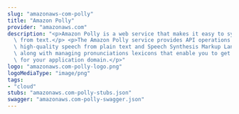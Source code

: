 ```yaml
---
slug: "amazonaws-com-polly"
title: "Amazon Polly"
provider: "amazonaws.com"
description: "<p>Amazon Polly is a web service that makes it easy to synthesize speech\
  \ from text.</p> <p>The Amazon Polly service provides API operations for synthesizing\
  \ high-quality speech from plain text and Speech Synthesis Markup Language (SSML),\
  \ along with managing pronunciations lexicons that enable you to get the best results\
  \ for your application domain.</p>"
logo: "amazonaws.com-polly-logo.png"
logoMediaType: "image/png"
tags:
- "cloud"
stubs: "amazonaws.com-polly-stubs.json"
swagger: "amazonaws.com-polly-swagger.json"
---
```

